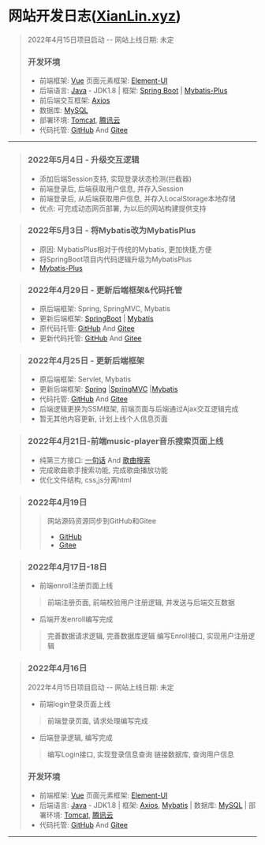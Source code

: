 # 网站开发日志([XianLin.xyz](https://www.xianlin.xyz))

> 2022年4月15日项目启动 -- 网站上线日期: 未定
>### 开发环境
> - 前端框架: [Vue](https://cn.vuejs.org/) 页面元素框架: [Element-UI](https://element.eleme.cn/)
> - 后端语言: [Java](https://www.java.com/)  - JDK1.8
    | 框架: [Spring Boot](https://spring.io/projects/spring-boot) | [Mybatis-Plus](https://baomidou.com)
> - 前后端交互框架: [Axios](https://www.axios-http.cn/)
> - 数据库: [MySQL](https://www.mysql.com/)
> - 部署环境: [Tomcat](https://www.apache.org/tomcat/), [腾讯云](https://cloud.tencent.com/)
> - 代码托管: [GitHub](https://github.com/xianlin520/XianLinWebDemo_SpringBoot) And [Gitee](https://gitee.com/xianlin-i/xian-lin-web-demo_-spring-boot)
---
> ### 2022年5月4日 - 升级交互逻辑
> - 添加后端Session支持, 实现登录状态检测(拦截器)
> - 前端登录后, 后端获取用户信息, 并存入Session
> - 前端登录后, 从后端获取用户信息, 并存入LocalStorage本地存储
> - 优点: 可完成动态网页部署, 为以后的网站构建提供支持

> ### 2022年5月3日 - 将Mybatis改为MybatisPlus
> - 原因: MybatisPlus相对于传统的Mybatis, 更加快捷,方便
> - 将SpringBoot项目内代码逻辑升级为MybatisPlus
> - [Mybatis-Plus](https://baomidou.com)

> ### 2022年4月29日 - 更新后端框架&代码托管
> - 原后端框架: Spring, SpringMVC, Mybatis
> - 更新后端框架: [SpringBoot](https://www.spring.io/projects/spring-boot/) | [Mybatis](https://www.mybatis.org/)
> - 原代码托管: [GitHub](https://github.com/xianlin520/Web-MusicDemo/) And [Gitee](https://gitee.com/xianlin-i/web-music-demo)
> - 更新代码托管: [GitHub](https://github.com/xianlin520/XianLinWebDemo_SpringBoot) And [Gitee](https://gitee.com/xianlin-i/xian-lin-web-demo_-spring-boot)


> ### 2022年4月25日 - 更新后端框架
> - 原后端框架: Servlet, Mybatis
> - 更新后端框架: [Spring](https://www.spring.io/) |[SpringMVC](https://www.spring.io/projects/spring-framework/)
    |[Mybatis](https://www.mybatis.org/)
> - 代码托管: [GitHub](https://github.com/xianlin520/Web-MusicDemo/) And [Gitee](https://gitee.com/xianlin-i/web-music-demo)
> - 后端逻辑更换为SSM框架, 前端页面与后端通过Ajax交互逻辑完成
> - 暂无其他内容更新, 计划上线个人信息页面

> ### 2022年4月21日-前端music-player音乐搜索页面上线
>- 纯第三方接口: [一句话](http://ovooa.com/?action=doc&id=2) And [歌曲搜索](http://ovooa.com/?action=doc&id=9)
>- 完成歌曲歌手搜索功能, 完成歌曲播放功能
>- 优化文件结构, css,js分离html

> ### 2022年4月19日
>> 网站源码资源同步到GitHub和Gitee
>> - [GitHub](https://github.com/xianlin520/Web-MusicDemo/)
>> - [Gitee](https://gitee.com/xianlin-i/web-music-demo)

> ### 2022年4月17日-18日
> - 前端enroll注册页面上线
> > 前端注册页面, 前端校验用户注册逻辑, 并发送与后端交互数据
> - 后端开发enroll编写完成
> > 完善数据请求逻辑, 完善数据库逻辑
> > 编写Enroll接口, 实现用户注册逻辑

> ### 2022年4月16日
>2022年4月15日项目启动 -- 网站上线日期: 未定
> - 前端login登录页面上线
> > 前端登录页面, 请求处理编写完成
> - 后端登录逻辑, 编写完成
> > 编写Login接口, 实现登录信息查询
> > 链接数据库, 查询用户信息
>### 开发环境
> - 前端框架: [Vue](https://cn.vuejs.org/) 页面元素框架: [Element-UI](https://element.eleme.cn/)
> - 后端语言: [Java](https://www.java.com/)  - JDK1.8
    | 框架: [Axios](https://www.npmjs.com/package/axios), [Mybatis](https://www.npmjs.com/package/mybatis-plus)
    | 数据库: [MySQL](https://www.mysql.com/)
    | 部署环境: [Tomcat](https://www.apache.org/tomcat/), [腾讯云](https://cloud.tencent.com/)
> - 代码托管: [GitHub](https://github.com/xianlin520/Web-MusicDemo/) And [Gitee](https://gitee.com/xianlin-i/web-music-demo)
---